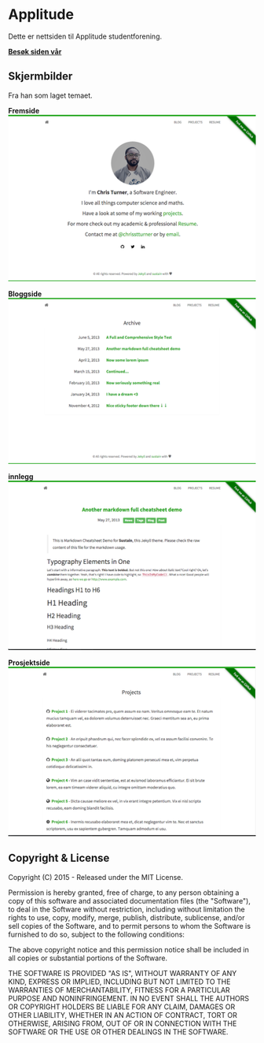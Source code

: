 
# Applitude

Dette er nettsiden til Applitude studentforening.

[**Besøk siden vår**](applitude.no)


## Skjermbilder
Fra han som laget temaet.

**Fremside**
![home page](https://raw.githubusercontent.com/biomadeira/sustain/gh-pages/assets/images/screen1.png)

**Bloggside**
![blog page](https://raw.githubusercontent.com/biomadeira/sustain/gh-pages/assets/images/screen2.png)

**innlegg**
![post page](https://raw.githubusercontent.com/biomadeira/sustain/gh-pages/assets/images/screen3.png)

**Prosjektside**
![project page](https://raw.githubusercontent.com/biomadeira/sustain/gh-pages/assets/images/screen4.png)



## Copyright & License

Copyright (C) 2015 - Released under the MIT License.

Permission is hereby granted, free of charge, to any person obtaining a copy of this software and associated documentation files (the "Software"), to deal in the Software without restriction, including without limitation the rights to use, copy, modify, merge, publish, distribute, sublicense, and/or sell copies of the Software, and to permit persons to whom the Software is furnished to do so, subject to the following conditions:

The above copyright notice and this permission notice shall be included in all copies or substantial portions of the Software.

THE SOFTWARE IS PROVIDED "AS IS", WITHOUT WARRANTY OF ANY KIND, EXPRESS OR IMPLIED, INCLUDING BUT NOT LIMITED TO THE WARRANTIES OF MERCHANTABILITY, FITNESS FOR A PARTICULAR PURPOSE AND
NONINFRINGEMENT. IN NO EVENT SHALL THE AUTHORS OR COPYRIGHT HOLDERS BE LIABLE FOR ANY CLAIM, DAMAGES OR OTHER LIABILITY, WHETHER IN AN ACTION OF CONTRACT, TORT OR OTHERWISE, ARISING FROM, OUT OF OR IN CONNECTION WITH THE SOFTWARE OR THE USE OR OTHER DEALINGS IN THE SOFTWARE.
